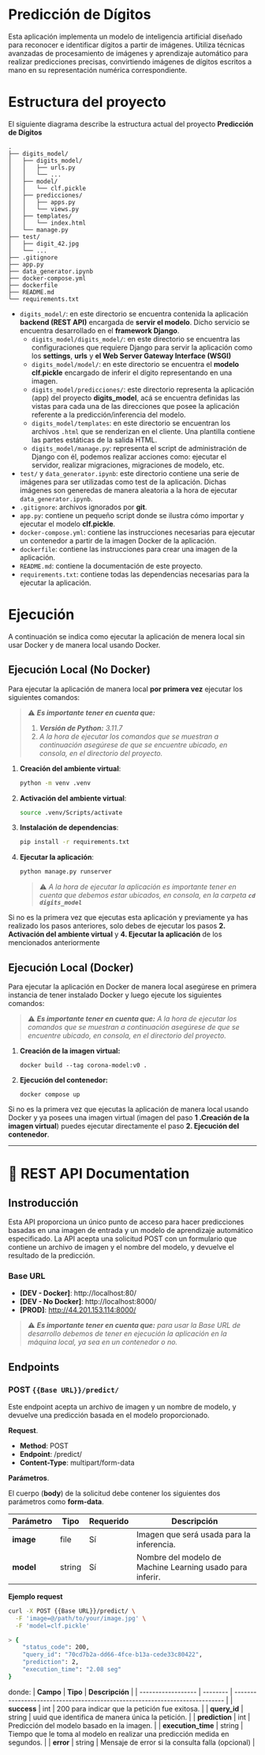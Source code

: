 # Predicción de Dígitos
Esta aplicación implementa un modelo de inteligencia artificial diseñado para reconocer e identificar dígitos a partir de imágenes. Utiliza técnicas avanzadas de procesamiento de imágenes y aprendizaje automático para realizar predicciones precisas, convirtiendo imágenes de dígitos escritos a mano en su representación numérica correspondiente.

# Estructura del proyecto
El siguiente diagrama describe la estructura actual del proyecto **Predicción de Dígitos**

``` text
.
├── digits_model/
│   ├── digits_model/
│   │   ├── urls.py
│   │   └── ...
│   ├── model/
│   │   └── clf.pickle
│   ├── predicciones/
│   │   ├── apps.py
│   │   └── views.py
│   ├── templates/
│   │   └── index.html
│   └── manage.py
├── test/
│   ├── digit_42.jpg
│   └── ...
├── .gitignore
├── app.py
├── data_generator.ipynb
├── docker-compose.yml
├── dockerfile
├── README.md
└── requirements.txt
```
* `digits_model/`: en este directorio se encuentra contenida la aplicación **backend (REST API)** encargada de **servir el modelo**. Dicho servicio se encuentra desarrollado en el **framework Django**.
  * `digits_model/digits_model/`: en este directorio se encuentra las configuraciones que requiere Django para servir la aplicación como los **settings**, **urls** y **el Web Server Gateway Interface (WSGI)**
  * `digits_model/model/`: en este directorio se encuentra el **modelo clf.pickle** encargado de inferir el dígito representando en una imagen.
  * `digits_model/predicciones/`: este directorio representa la aplicación (app) del proyecto **digits_model**, acá se encuentra definidas las vistas para cada una de las direcciones que posee la aplicación referente a la predicción/inferencia del modelo.
  * `digits_model/templates`: en este directorio se encuentran los archivos `.html` que se renderizan en el cliente.  Una plantilla contiene las partes estáticas de la salida HTML.
  * `digits_model/manage.py`: representa el script de administración de Django con él, podemos realizar acciones como: ejecutar el servidor, realizar migraciones, migraciones de modelo, etc.
* `test/` y `data_generator.ipynb`: este directorio contiene una serie de imágenes para ser utilizadas como test de la aplicación. Dichas imágenes son generedas de manera aleatoria a la hora de ejecutar `data_generator.ipynb`.
* `.gitignore`: archivos ignorados por **git**.
* `app.py`: contiene un pequeño script donde se ilustra cómo importar y ejecutar el modelo **clf.pickle**.
* `docker-compose.yml`: contiene las instrucciones necesarias para ejecutar un contenedor a partir de la imagen Docker de la aplicación.
* `dockerfile`: contiene las instrucciones para crear una imagen de la aplicación.
* `README.md`: contiene la documentación de este proyecto.
* `requirements.txt`: contiene todas las dependencias necesarias para la ejecutar la aplicación.

# Ejecución
A continuación se indica como ejecutar la aplicación de menera local sin usar Docker y de manera local usando Docker.
## Ejecución Local (No Docker)

Para ejecutar la aplicación de manera local **por primera vez** ejecutar los siguientes comandos:
> ⚠️ ***Es importante tener en cuenta que:***
> 
>   1. ***Versión de Python:** 3.11.7*
>   2. *A la hora de ejecutar los comandos que se muestran a continuación asegúrese de que se encuentre ubicado, en consola, en el directorio del proyecto.*

1. **Creación del ambiente virtual**:
    ``` bash
    python -m venv .venv 
    ```
2. **Activación del ambiente virtual**: 
    ```bash
    source .venv/Scripts/activate
    ```
3. **Instalación de dependencias**:
    ```bash
    pip install -r requirements.txt
    ```

5. **Ejecutar la aplicación**:
   
    ```bash
    python manage.py runserver
    ```
    > ⚠️ *A la hora de ejecutar la aplicación es importante tener en cuenta que debemos estar ubicados, en consola, en la carpeta **`cd digits_model`***

Si no es la primera vez que ejecutas esta aplicación y previamente ya has realizado los pasos anteriores, solo debes de ejecutar los pasos **2. Activación del ambiente virtual** y **4. Ejecutar la aplicación** de los mencionados anteriormente

## Ejecución Local (Docker)
Para ejecutar la aplicación en Docker de manera local asegúrese en primera instancia de tener instalado Docker y luego ejecute los siguientes comandos:

> ⚠️ ***Es importante tener en cuenta que:** A la hora de ejecutar los comandos que se muestran a continuación asegúrese de que se encuentre ubicado, en consola, en el directorio del proyecto.*

1. **Creación de la imagen virtual:**
   ```docker
   docker build --tag corona-model:v0 .
   ```
2. **Ejecución del contenedor:**
    ```docker
    docker compose up
    ```
Si no es la primera vez que ejecutas la aplicación de manera local usando Docker y ya posees una imagen virtual (imagen del paso **1 .Creación de la imagen virtual**) puedes ejecutar directamente el paso  **2. Ejecución del contenedor**.

---
# 📑 REST API Documentation
## Instroducción
Esta API proporciona un único punto de acceso para hacer predicciones basadas en una imagen de entrada y un modelo de aprendizaje automático especificado. La API acepta una solicitud POST con un formulario que contiene un archivo de imagen y el nombre del modelo, y devuelve el resultado de la predicción.

### Base URL
* **[DEV - Docker]**: http://localhost:80/
* **[DEV - No Docker]**: http://localhost:8000/
* **[PROD]**: http://44.201.153.114:8000/

> ⚠️ ***Es importante tener en cuenta que:** para usar la Base URL de desarrollo debemos de tener en ejecución la aplicación en la máquina local, ya sea en un contenedor o no.*

## Endpoints

### POST `{{Base URL}}/predict/`
Este endpoint acepta un archivo de imagen y un nombre de modelo, y devuelve una predicción basada en el modelo proporcionado.

**Request**.
* **Method**: POST
* **Endpoint**: /predict/
* **Content-Type**: multipart/form-data

**Parámetros**.

El cuerpo (**body**) de la solicitud debe contener los siguientes dos parámetros como **form-data**.

| **Parámetro** | **Tipo** | **Requerido** | **Descripción**                                           |
| ------------- | -------- | ------------- | --------------------------------------------------------- |
| **image**     | file     | Sí            | Imagen que será usada para la inferencia.                 |
| **model**     | string   | Sí            | Nombre del modelo de Machine Learning usado para inferir. |

**Ejemplo request**
```bash
curl -X POST {{Base URL}}/predict/ \
  -F 'image=@/path/to/your/image.jpg' \
  -F 'model=clf.pickle'

> {
    "status_code": 200,
    "query_id": "70cd7b2a-dd66-4fce-b13a-cede33c80422",
    "prediction": 2,
    "execution_time": "2.08 seg"
}
```
donde:
| **Campo**          | **Tipo** | **Descripción**                                                             |
| ------------------ | -------- | --------------------------------------------------------------------------- |
| **success**        | int      | 200 para indicar que la petición fue exitosa.                               |
| **query_id**       | string   | uuid que identifica de manera única la petición.                            |
| **prediction**     | int      | Predicción del modelo basado en la imagen.                                  |
| **execution_time** | string   | Tiempo que le toma al modelo en realizar una predicción medida en segundos. |
| **error**          | string   | Mensaje de error si la consulta falla (opcional)                            |
